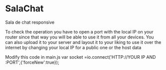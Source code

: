 # SalaChat
Sala de chat responsive


To check the operation you have to open a port with the local IP on your router since that way you will be able to use it from all your devices.
You can also upload it to your server and layout it to your liking to use it over the internet by changing your local IP for a public one or the host data

Modify this code in main.js
var socket =io.connect('HTTP://YOUR IP AND :PORT',{'forceNew':true});
